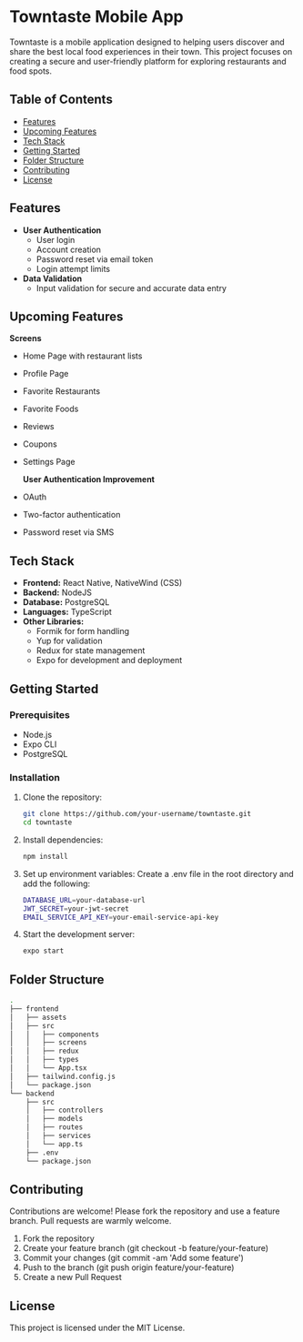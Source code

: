 # Towntaste Mobile App

Towntaste is a mobile application designed to helping users discover and share the best local food experiences in their town. This project focuses on creating a secure and user-friendly platform for exploring restaurants and food spots.

## Table of Contents

- [Features](#features)
- [Upcoming Features](#upcoming-features)
- [Tech Stack](#tech-stack)
- [Getting Started](#getting-started)
- [Folder Structure](#folder-structure)
- [Contributing](#contributing)
- [License](#license)

## Features

- **User Authentication**
  - User login
  - Account creation
  - Password reset via email token
  - Login attempt limits
- **Data Validation**
  - Input validation for secure and accurate data entry

## Upcoming Features

**Screens**

- Home Page with restaurant lists
- Profile Page
- Favorite Restaurants
- Favorite Foods
- Reviews
- Coupons
- Settings Page

  **User Authentication Improvement**

- OAuth
- Two-factor authentication
- Password reset via SMS

## Tech Stack

- **Frontend:** React Native, NativeWind (CSS)
- **Backend:** NodeJS
- **Database:** PostgreSQL
- **Languages:** TypeScript
- **Other Libraries:**
  - Formik for form handling
  - Yup for validation
  - Redux for state management
  - Expo for development and deployment

## Getting Started

### Prerequisites

- Node.js
- Expo CLI
- PostgreSQL

### Installation

1. Clone the repository:
   ```sh
   git clone https://github.com/your-username/towntaste.git
   cd towntaste
   ```
2. Install dependencies:
   ```sh
   npm install
   ```
3. Set up environment variables:
   Create a .env file in the root directory and add the following:

   ```sh
   DATABASE_URL=your-database-url
   JWT_SECRET=your-jwt-secret
   EMAIL_SERVICE_API_KEY=your-email-service-api-key
   ```

4. Start the development server:

   ```sh
   expo start
   ```

## Folder Structure

```sh
.
├── frontend
│   ├── assets
│   ├── src
│   │   ├── components
│   │   ├── screens
│   │   ├── redux
│   │   ├── types
│   │   └── App.tsx
│   ├── tailwind.config.js
│   └── package.json
└── backend
    ├── src
    │   ├── controllers
    │   ├── models
    │   ├── routes
    │   ├── services
    │   └── app.ts
    ├── .env
    └── package.json
```

## Contributing

Contributions are welcome! Please fork the repository and use a feature branch. Pull requests are warmly welcome.

1. Fork the repository
2. Create your feature branch (git checkout -b feature/your-feature)
3. Commit your changes (git commit -am 'Add some feature')
4. Push to the branch (git push origin feature/your-feature)
5. Create a new Pull Request

## License

This project is licensed under the MIT License.
